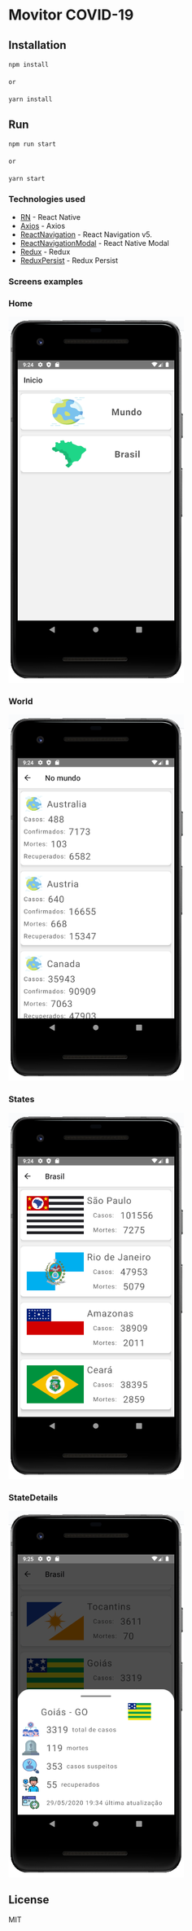 # Movitor COVID-19

## Installation

```bash
npm install

or

yarn install
```

## Run

```bash
npm run start

or 

yarn start
```

### Technologies used

* [RN] - React Native
* [Axios] - Axios
* [ReactNavigation] - React Navigation v5.
* [ReactNavigationModal] - React Native Modal
* [Redux] - Redux
* [ReduxPersist] - Redux Persist

### Screens examples

### Home

![Home](https://github.com/vitorrios1001/monitor-COVID19-app/blob/master//docs/images/Home.png?raw=true)

### World

![States](https://github.com/vitorrios1001/monitor-COVID19-app/blob/master//docs/images/World.png?raw=true)

### States

![States](https://github.com/vitorrios1001/monitor-COVID19-app/blob/master//docs/images/States.png?raw=true)

### StateDetails

![StateDetails](https://github.com/vitorrios1001/monitor-COVID19-app/blob/master//docs/images/StateDetails.png?raw=true)


License
----

MIT

 [RN]: <https://reactnative.dev/>
 [Axios]:  <https://github.com/axios/axios>
 [ReactNavigation]: <https://reactnavigation.org/>
 [ReactNavigationModal]: <https://github.com/react-native-community/react-native-modal>
 [Redux]: <https://redux.js.org/> 
 [ReduxPersist]: <https://github.com/rt2zz/redux-persist> 
